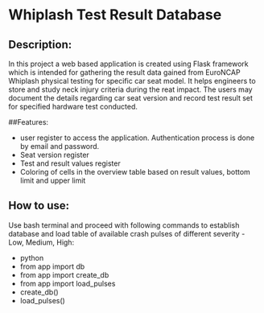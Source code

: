 # Whiplash Test Result Database

## Description:
In this project a web based application is created using Flask framework which is intended for gathering the result data
gained from EuroNCAP Whiplash physical testing for specific car seat model.
It helps engineers to store and study neck injury criteria during the reat impact.
The users may document the details regarding car seat version and record test result set for specified hardware test
conducted.

##Features:
+ user register to access the application. Authentication process is done by email and password.
+ Seat version register
+ Test and result values register
+ Coloring of cells in the overview table based on result values, bottom limit and upper limit

## How to use:
Use bash terminal and proceed with following commands to establish database and load table of available crash pulses
of different severity - Low, Medium, High:
+ python
+ from app import db
+ from app import create_db
+ from app import load_pulses
+ create_db()
+ load_pulses()



